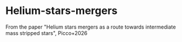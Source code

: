 # Helium-stars-mergers
From the paper "Helium stars mergers as a route towards intermediate mass stripped stars", Picco+2026
